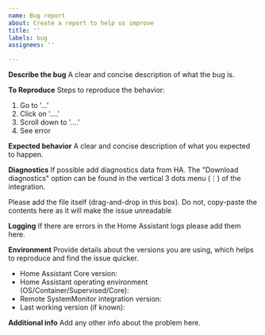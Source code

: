 ```yaml
---
name: Bug report
about: Create a report to help us improve
title: ''
labels: bug
assignees: ''

---
```


**Describe the bug**
A clear and concise description of what the bug is.

**To Reproduce**
Steps to reproduce the behavior:
1. Go to '...'
2. Click on '....'
3. Scroll down to '....'
4. See error

**Expected behavior**
A clear and concise description of what you expected to happen.

**Diagnostics**
If possible add diagnostics data from HA. The "Download diagnostics" option can be found in the vertical 3 dots menu (⋮) of the integration.

Please add the file itself (drag-and-drop in this box). Do not, copy-paste the contents here as it will make the issue unreadable

**Logging**
If there are errors in the Home Assistant logs please add them here.

**Environment**
Provide details about the versions you are using, which helps to reproduce and find the issue quicker.

- Home Assistant Core version: 
- Home Assistant operating environment (OS/Container/Supervised/Core): 
- Remote SystemMonitor integration version: 
- Last working version (if known): 

**Additional info**
Add any other info about the problem here.
